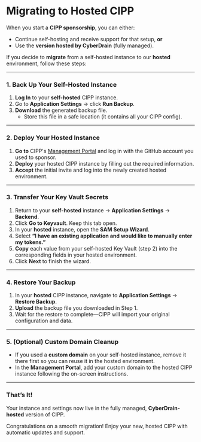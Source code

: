 # Migrating to Hosted CIPP

When you start a **CIPP sponsorship**, you can either:

* Continue self-hosting and receive support for that setup, **or**
* Use the **version hosted by CyberDrain** (fully managed).

If you decide to **migrate** from a self-hosted instance to our **hosted** environment, follow these steps:

***

### 1. Back Up Your Self-Hosted Instance

1. **Log In** to your **self-hosted** CIPP instance.
2. Go to **Application Settings** → click **Run Backup**.
3. **Download** the generated backup file.
   * Store this file in a safe location (it contains all your CIPP config).

***

### 2. Deploy Your Hosted Instance

1. **Go to** CIPP's [Management Portal](https://chatgpt.com/c/6792ed35-a9b4-8009-a8af-7f23f4ebc621) and log in with the GitHub account you used to sponsor.
2. **Deploy** your hosted CIPP instance by filling out the required information.
3. **Accept** the initial invite and log into the newly created hosted environment.

***

### 3. Transfer Your Key Vault Secrets

1. Return to your **self-hosted** instance → **Application Settings** → **Backend**.
2. Click **Go to Keyvault**. Keep this tab open.
3. In your **hosted** instance, open the **SAM Setup Wizard**.
4. Select **“I have an existing application and would like to manually enter my tokens.”**
5. **Copy** each value from your self-hosted Key Vault (step 2) into the corresponding fields in your hosted environment.
6. Click **Next** to finish the wizard.

***

### 4. Restore Your Backup

1. In your **hosted** CIPP instance, navigate to **Application Settings** → **Restore Backup**.
2. **Upload** the backup file you downloaded in Step 1.
3. Wait for the restore to complete—CIPP will import your original configuration and data.

***

### 5. (Optional) Custom Domain Cleanup

* If you used a **custom domain** on your self-hosted instance, remove it there first so you can reuse it in the hosted environment.
* In the **Management Portal**, add your custom domain to the hosted CIPP instance following the on-screen instructions.

***

### That’s It!

Your instance and settings now live in the fully managed, **CyberDrain-hosted** version of CIPP.&#x20;

Congratulations on a smooth migration! Enjoy your new, hosted CIPP with automatic updates and support.
